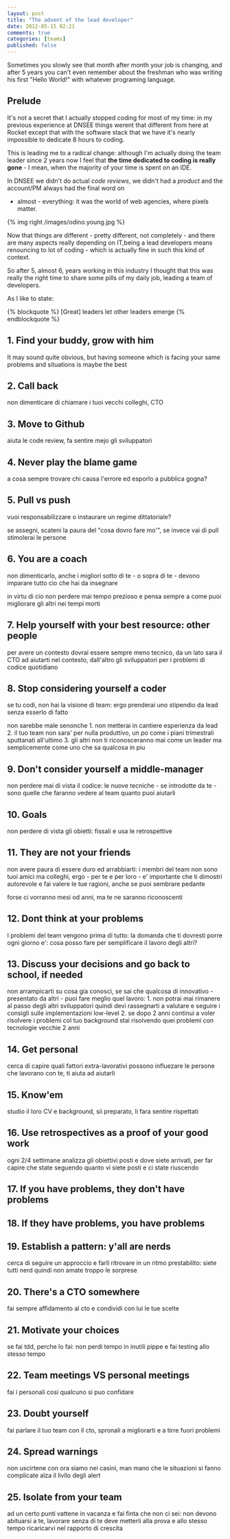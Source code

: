 ```yaml
---
layout: post
title: "The advent of the lead developer"
date: 2012-05-15 02:21
comments: true
categories: [teams]
published: false
---
```


Sometimes you slowly see that month after month your job is
changing, and after 5 years you can't even remember about the
freshman who was writing his first "Hello World!" with
whatever programing language.

<!-- more -->

## Prelude

It's not a secret that I actually stopped coding for most of my time:
in my previous experience at DNSEE things werent that different from
here at Rocket except that with the software stack that we have it's
nearly impossible to dedicate 8 hours to coding.

This is leading me to a radical change: although I'm actually doing
the team leader since 2 years now I feel that **the time dedicated
to coding is really gone** - I mean, when the majority of your time
is spent on an IDE.

In DNSEE we didn't do actual *code reviews*, we didn't had a
*product* and the account/PM always had the final word on
- almost - everything: it was the world of web agencies,
where pixels matter.

{% img right /images/odino.young.jpg %}

Now that things are different - pretty different, not completely -
and there are many aspects really depending on IT,being a lead
developers means renouncing to lot of coding - which is actually fine
in such this kind of context.

So after 5, almost 6, years working in this industry I thought that
this was really the right time to share some pills of my daily job,
leading a team of developers.

As I like to state:

{% blockquote %}
  [Great] leaders let other leaders emerge
{% endblockquote %}

## 1. Find your buddy, grow with him

It may sound quite obvious, but having someone which is facing your
same problems and situations is maybe the best

## 2. Call back

non dimenticare di chiamare i tuoi vecchi colleghi, CTO

## 3. Move to Github

aiuta le code review, fa sentire mejo gli sviluppatori

## 4. Never play the blame game

a cosa sempre trovare chi causa l'errore ed esporlo a pubblica gogna?

## 5. Pull vs push

vuoi responsabilizzare o instaurare un regime dittatoriale?

se assegni, scateni la paura del "cosa dovro fare mo'", se invece vai di pull stimolerai le persone

## 6. You are a coach

non dimenticarlo, anche i migliori sotto di te - o sopra di te - devono imparare tutto cio che hai da insegnare

in virtu di cio non perdere mai tempo prezioso e pensa sempre a come puoi migliorare gli altri nei tempi morti

## 7. Help yourself with your best resource: other people

per avere un contesto dovrai essere sempre meno tecnico, da un lato sara il CTO ad aiutarti nel contesto, dall'altro gli sviluppatori per i problemi di codice quotidiano

## 8. Stop considering yourself a coder

se tu codi, non hai la visione di team: ergo prenderai uno stipendio da lead senza esserlo di fatto

non sarebbe male senonche 1. non metterai in cantiere esperienza da lead 2. il tuo team non sara' per nulla produttivo, un po come i piani trimestrali sputtanati all'ultimo 3. gli altri non ti riconosceranno mai come un leader ma semplicemente come uno che sa qualcosa in piu

## 9. Don't consider yourself a middle-manager

non perdere mai di vista il codice: le nuove tecniche - se introdotte da te - sono quelle che faranno vedere al team quanto puoi aiutarli

## 10. Goals

non perdere di vista gli obietti: fissali e usa le retrospettive

## 11. They are not your friends

non avere paura di essere duro ed arrabbiarti: i membri del team non sono tuoi amici ma colleghi, ergo - per te e per loro - e' importante che ti dimostri autorevole e fai valere le tue ragioni, anche se puoi sembrare pedante

forse ci vorranno mesi od anni, ma te ne saranno riconoscenti

## 12. Dont think at your problems

I problemi del team vengono prima di tutto: la domanda che ti dovresti porre ogni giorno e': cosa posso fare per semplificare il lavoro degli altri?

## 13. Discuss your decisions and go back to school, if needed

non arrampicarti su cosa gia conosci, se sai che qualcosa di innovativo - presentato da altri - puoi fare meglio quel lavoro: 1. non potrai mai rimanere al passo degli altri sviluppatori quindi devi rassegnarti a valutare e seguire i consigli sulle implementazioni low-level 2. se dopo 2 anni continui a voler risolvere i problemi col tuo background stai risolvendo quei problemi con tecnologie vecchie 2 anni

## 14. Get personal

cerca di capire quali fattori extra-lavorativi possono influezare le persone che lavorano con te, ti aiuta ad aiutarli

## 15. Know'em

studio il loro CV e background, sii preparato, li fara sentire rispettati

## 16. Use retrospectives as a proof of your good work

ogni 2/4 settimane analizza gli obiettivi posti e dove siete arrivati, per far capire che state seguendo quanto vi siete posti e ci state riuscendo

## 17. If you have problems, they don't have problems

## 18. If they have problems, you have problems

## 19. Establish a pattern: y'all are nerds

cerca di seguire un approccio e farli ritrovare in un ritmo prestabilito: siete tutti nerd quindi non amate troppo le sorprese

## 20. There's a CTO somewhere

fai sempre affidamento al cto e condividi con lui le tue scelte

## 21. Motivate your choices

se fai tdd, perche lo fai: non perdi tempo in inutili pippe e fai testing allo stesso tempo

## 22. Team meetings VS personal meetings

fai i personali cosi qualcuno si puo confidare

## 23. Doubt yourself

fai parlare il tuo team con il cto, spronali a migliorarti e a tirre fuori problemi

## 24. Spread warnings

non uscirtene con ora siamo nei casini, man mano che le situazioni si fanno complicate alza il livllo degli alert

## 25. Isolate from your team

ad un certo punti vattene in vacanza e fai finta che non ci sei: non devono abituarsi a te, lavorare senza di te deve metterli alla prova
e allo stesso tempo ricaricarvi nel rapporto di crescita
